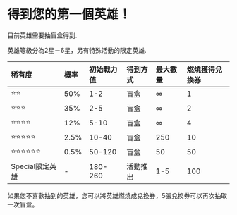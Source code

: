 # 得到您的第一個英雄！

目前英雄需要抽盲盒得到.

英雄等級分為2星－6星，另有特殊活動的限定英雄.

| 稀有度 | 概率 | 初始戰力值 | 得到方式 | 最大數量 | 燃燒獲得兌換券 |
| :--- | :--- | :--- | :--- | :--- | :--- |
| ⭐⭐ | 50% | 1-2 | 盲盒 | ∞ | 1 |
| ⭐⭐⭐ | 35% | 2-5 | 盲盒 | ∞ | 2 |
| ⭐⭐⭐⭐ | 12% | 5-10 | 盲盒 | ∞ | 4 |
| ⭐⭐⭐⭐⭐ | 2.5% | 10-40 | 盲盒 | 250 | 10 |
| ⭐⭐⭐⭐⭐⭐ | 0.5% | 50-120 | 盲盒 | 50 | 50 |
| Special限定英雄 | - | 180-260 | 活動推出 | 1-5 | 100 |

如果您不喜歡抽到的英雄，您可以將英雄燃燒成兌換券，5張兌換券可以再次抽取一次盲盒。

